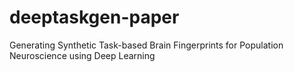 # deeptaskgen-paper
Generating Synthetic Task-based Brain Fingerprints for Population Neuroscience using Deep Learning
